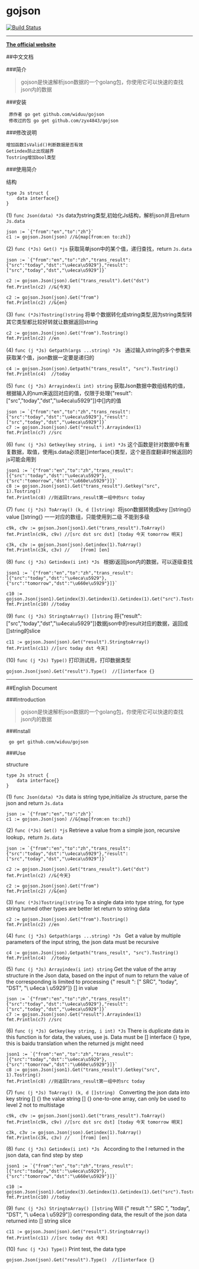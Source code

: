 gojson
===
[![Build Status](https://drone.io/github.com/widuu/gojson/status.png)](https://drone.io/github.com/widuu/gojson/latest)

---
**[The official website](http://www.widuu.com)**

##中文文档

###简介

>gojson是快速解析json数据的一个golang包，你使用它可以快速的查找json内的数据

###安装

 	 原作者 go get github.com/widuu/gojson
 	 修改过的包 go get github.com/zyx4843/gojson

###修改说明
	
	增加函数IsValid()判断数据是否有效
	Getindex防止出现越界
	Tostring增加bool类型

###使用简介

结构

	type Js struct {
		data interface{}
	}

(1) `func Json(data) *Js` data为string类型,初始化Js结构，解析json并且return `Js.data`

	json := `{"from":"en","to":"zh"}`
	c1 := gojson.Json(json) //&{map[from:en to:zh]}

(2) `func (*Js) Get() *js` 获取简单json中的某个值，递归查找，return `Js.data`

	json := `{"from":"en","to":"zh","trans_result":{"src":"today","dst":"\u4eca\u5929"},"result":["src","today","dst","\u4eca\u5929"]}`
	
 	c2 := gojson.Json(json).Get("trans_result").Get("dst")
	fmt.Println(c2) //&{今天}

	c2 := gojson.Json(json).Get("from")
	fmt.Println(c2) //&{en}

(3) `func (*Js)Tostring()string` 将单个数据转化成string类型,因为string类型转其它类型都比较好转就让数据返回string

	c2 := gojson.Json(json).Get("from").Tostring()
	fmt.Println(c2) //en

(4) `func (j *Js) Getpath(args ...string) *Js ` 通过输入string的多个参数来获取某个值，json数据一定要是递归的

 	c4 := gojson.Json(json).Getpath("trans_result", "src").Tostring()
	fmt.Println(c4)  //today

(5) `func (j *Js) Arrayindex(i int) string` 获取Json数据中数组结构的值，根据输入的num来返回对应的值，仅限于处理{"result":["src","today","dst","\u4eca\u5929"]}中[]内的值

	json := `{"from":"en","to":"zh","trans_result":{"src":"today","dst":"\u4eca\u5929"},"result":["src","today","dst","\u4eca\u5929"]}`
	c7 := gojson.Json(json).Get("result").Arrayindex(1)
	fmt.Println(c7) //src

(6) `func (j *Js) Getkey(key string, i int) *Js` 这个函数是针对数据中有重复数据，取值，使用js.data必须是[]interface{}类型，这个是百度翻译时候返回的js可能会用到

 	json1 := `{"from":"en","to":"zh","trans_result":[{"src":"today","dst":"\u4eca\u5929"},{"src":"tomorrow","dst":"\u660e\u5929"}]}`
	c8 := gojson.Json(json1).Get("trans_result").Getkey("src", 1).Tostring()
	fmt.Println(c8) //则返回trans_result第一组中的src today

(7) `func (j *Js) ToArray() (k, d []string) `将json数据转换成key []string{} value []string{} 一一对应的数组，只能使用到二级 不能到多级

	
 	c9k, c9v := gojson.Json(json1).Get("trans_result").ToArray()
	fmt.Println(c9k, c9v) //[src dst src dst] [today 今天 tomorrow 明天]

	c3k, c3v := gojson.Json(json).Getindex(1).ToArray()
	fmt.Println(c3k, c3v) //	[from] [en]

(8) `func (j *Js) Getindex(i int) *Js ` 根据i返回json内的数据，可以逐级查找

	
	json1 := `{"from":"en","to":"zh","trans_result":[{"src":"today","dst":"\u4eca\u5929"},{"src":"tomorrow","dst":"\u660e\u5929"}]}`

	c10 := gojson.Json(json1).Getindex(3).Getindex(1).Getindex(1).Get("src").Tostring()
	fmt.Println(c10) //today

(9) `func (j *Js) StringtoArray() []string` 将{"result":["src","today","dst","\u4eca\u5929"]}数据json中的result对应的数据，返回成[]string的slice

	c11 := gojson.Json(json).Get("result").StringtoArray()
	fmt.Println(c11) //[src today dst 今天]

(10) `func (j *Js) Type()` 打印测试用，打印数据类型

	gojson.Json(json).Get("result").Type()  //[]interface {}

---


##English Document

###Introduction

>gojson是快速解析json数据的一个golang包，你使用它可以快速的查找json内的数据

###Install

 	 go get github.com/widuu/gojson

###Use

structure

	type Js struct {
		data interface{}
	}

(1) `func Json(data) *Js` data is string type,initialize Js structure, parse the json and return `Js.data`

	json := `{"from":"en","to":"zh"}`
	c1 := gojson.Json(json) //&{map[from:en to:zh]}

(2) `func (*Js) Get() *js` Retrieve a value from a simple json, recursive lookup，return `Js.data`

	json := `{"from":"en","to":"zh","trans_result":{"src":"today","dst":"\u4eca\u5929"},"result":["src","today","dst","\u4eca\u5929"]}`
	
 	c2 := gojson.Json(json).Get("trans_result").Get("dst")
	fmt.Println(c2) //&{今天}

	c2 := gojson.Json(json).Get("from")
	fmt.Println(c2) //&{en}

(3) `func (*Js)Tostring()string` To a single data into type string, for type string turned other types are better let return to string data

	c2 := gojson.Json(json).Get("from").Tostring()
	fmt.Println(c2) //en

(4) `func (j *Js) Getpath(args ...string) *Js ` Get a value by multiple parameters of the input string, the json data must be recursive

 	c4 := gojson.Json(json).Getpath("trans_result", "src").Tostring()
	fmt.Println(c4)  //today

(5) `func (j *Js) Arrayindex(i int) string` Get the value of the array structure in the Json data, based on the input of num to return the value of the corresponding is limited to processing {" result ": [" SRC", "today", "DST", "\ u4eca \ u5929"]} [] in value

	json := `{"from":"en","to":"zh","trans_result":{"src":"today","dst":"\u4eca\u5929"},"result":["src","today","dst","\u4eca\u5929"]}`
	c7 := gojson.Json(json).Get("result").Arrayindex(1)
	fmt.Println(c7) //src

(6) `func (j *Js) Getkey(key string, i int) *Js` There is duplicate data in this function is for data, the values, use js. Data must be [] interface {} type, this is baidu translation when the returned js might need

 	json1 := `{"from":"en","to":"zh","trans_result":[{"src":"today","dst":"\u4eca\u5929"},{"src":"tomorrow","dst":"\u660e\u5929"}]}`
	c8 := gojson.Json(json1).Get("trans_result").Getkey("src", 1).Tostring()
	fmt.Println(c8) //则返回trans_result第一组中的src today

(7) `func (j *Js) ToArray() (k, d []string) ` Converting the json data into key string [] {} the value string [] {} one-to-one array, can only be used to level 2 not to multistage

	
 	c9k, c9v := gojson.Json(json1).Get("trans_result").ToArray()
	fmt.Println(c9k, c9v) //[src dst src dst] [today 今天 tomorrow 明天]

	c3k, c3v := gojson.Json(json).Getindex(1).ToArray()
	fmt.Println(c3k, c3v) //	[from] [en]

(8) `func (j *Js) Getindex(i int) *Js ` According to the I returned in the json data, can find step by step

	
	json1 := `{"from":"en","to":"zh","trans_result":[{"src":"today","dst":"\u4eca\u5929"},{"src":"tomorrow","dst":"\u660e\u5929"}]}`

	c10 := gojson.Json(json1).Getindex(3).Getindex(1).Getindex(1).Get("src").Tostring()
	fmt.Println(c10) //today

(9) `func (j *Js) StringtoArray() []string` Will {" result ":" SRC ", "today", "DST", "\ u4eca \ u5929"]} corresponding data, the result of the json data returned into [] string slice

	c11 := gojson.Json(json).Get("result").StringtoArray()
	fmt.Println(c11) //[src today dst 今天]

(10) `func (j *Js) Type()` Print test, the data type

	gojson.Json(json).Get("result").Type()  //[]interface {}








